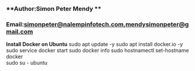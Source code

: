 ### **Author:Simon Peter Mendy **
### **Email:simonpeter@nalempinfotech.com,mendysimonpeter@gmail.com**
**Install Docker on  Ubuntu**
sudo apt update -y
sudo apt install docker.io -y
sudo service docker start
sudo docker info
sudo hostnamectl set-hostname docker   
sudo su - ubuntu
